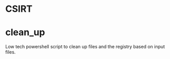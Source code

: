 # CSIRT 


# clean_up
Low tech powershell script to clean up files and the registry based on input files.
